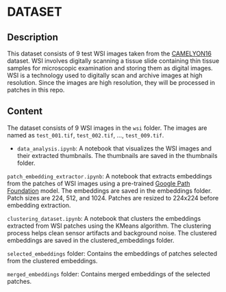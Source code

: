 # DATASET

## Description

This dataset consists of 9 test WSI images taken from the [CAMELYON16](https://camelyon16.grand-challenge.org/) dataset. WSI involves digitally scanning a tissue slide containing thin tissue samples for microscopic examination and storing them as digital images. WSI is a technology used to digitally scan and archive images at high resolution. Since the images are high resolution, they will be processed in patches in this repo.

## Content

The dataset consists of 9 WSI images in the `wsi` folder. The images are named as `test_001.tif`, `test_002.tif`, ..., `test_009.tif`.

* `data_analysis.ipynb`: A notebook that visualizes the WSI images and their extracted thumbnails. The thumbnails are saved in the thumbnails folder.

`patch_embedding_extractor.ipynb`: A notebook that extracts embeddings from the patches of WSI images using a pre-trained [Google Path Foundation](https://research.google/blog/health-specific-embedding-tools-for-dermatology-and-pathology/) model. The embeddings are saved in the embeddings folder. Patch sizes are 224, 512, and 1024. Patches are resized to 224x224 before embedding extraction.

`clustering_dataset.ipynb`: A notebook that clusters the embeddings extracted from WSI patches using the KMeans algorithm. The clustering process helps clean sensor artifacts and background noise. The clustered embeddings are saved in the clustered_embeddings folder.

`selected_embeddings` folder: Contains the embeddings of patches selected from the clustered embeddings.

`merged_embeddings` folder: Contains merged embeddings of the selected patches.
